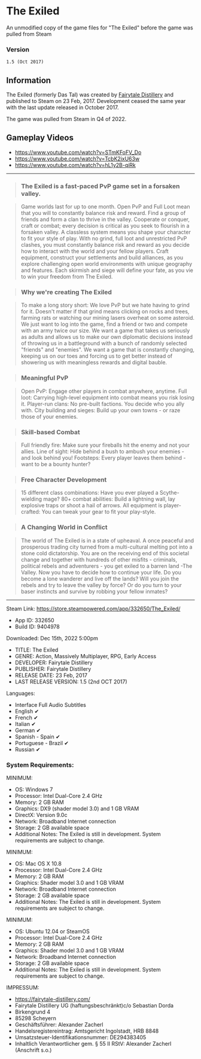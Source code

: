 # The Exiled
An unmodified copy of the game files for "The Exiled" before the game was pulled from Steam

### Version
    1.5 (Oct 2017)

## Information

The Exiled (formerly Das Tal) was created by [Fairytale Distillery](http://www.fairytale-distillery.com/) and published to Steam on 23 Feb, 2017. Development ceased the same year with the last update released in October 2017.

The game was pulled from Steam in Q4 of 2022.

## Gameplay Videos
* https://www.youtube.com/watch?v=STmKFoFV_Do
* https://www.youtube.com/watch?v=TcbK2ixU63w
* https://www.youtube.com/watch?v=hL1y2B-qiRk
___

>### The Exiled is a fast-paced PvP game set in a forsaken valley.

>Game worlds last for up to one month. Open PvP and Full Loot mean that you will to constantly balance risk and reward. Find a group of friends and form a clan to thrive in the valley. Cooperate or conquer, craft or combat; every decision is critical as you seek to flourish in a forsaken valley. A classless system means you shape your character to fit your style of play. With no grind, full loot and unrestricted PvP clashes, you must constantly balance risk and reward as you decide how to interact with the world and your fellow players. Craft equipment, construct your settlements and build alliances, as you explore challenging open world environments with unique geography and features. Each skirmish and siege will define your fate, as you vie to win your freedom from The Exiled.

>### Why we're creating The Exiled

>To make a long story short: We love PvP but we hate having to grind for it. Doesn't matter if that grind means clicking on rocks and trees, farming rats or watching our mining lasers overheat on some asteroid. We just want to log into the game, find a friend or two and compete with an army twice our size. We want a game that takes us seriously as adults and allows us to make our own diplomatic decisions instead of throwing us in a battleground with a bunch of randomly selected "friends" and "enemies". We want a game that is constantly changing, keeping us on our toes and forcing us to get better instead of showering us with meaningless rewards and digital bauble.

>### Meaningful PvP

>Open PvP: Engage other players in combat anywhere, anytime.
Full loot: Carrying high-level equipment into combat means you risk losing it.
Player-run clans: No pre-built factions. You decide who you ally with.
City building and sieges: Build up your own towns - or raze those of your enemies.

>### Skill-based Combat

>Full friendly fire: Make sure your fireballs hit the enemy and not your allies.
Line of sight: Hide behind a bush to ambush your enemies - and look behind you!
Footsteps: Every player leaves them behind - want to be a bounty hunter?

>### Free Character Development

>15 different class combinations: Have you ever played a Scythe-wielding mage?
80+ combat abilities: Build a lightning wall, lay explosive traps or shoot a hail of arrows.
All equipment is player-crafted: You can tweak your gear to fit your play-style.

>### A Changing World in Conflict

>The world of The Exiled is in a state of upheaval. A once peaceful and prosperous trading city turned from a multi-cultural melting pot into a stone cold dictatorship. You are on the receiving end of this societal change and together with hundreds of other misfits - criminals, political rebels and adventurers - you get exiled to a barren land -The Valley. Now you have to decide how to continue your life. Do you become a lone wanderer and live off the lands? Will you join the rebels and try to leave the valley by force? Or do you turn to your baser instincts and survive by robbing your fellow inmates?

___

Steam Link: https://store.steampowered.com/app/332650/The_Exiled/
* App ID: 332650
* Build ID: 9404978

Downloaded: Dec 15th, 2022 5:00pm

* TITLE: The Exiled
* GENRE: Action, Massively Multiplayer, RPG, Early Access
* DEVELOPER: Fairytale Distillery
* PUBLISHER: Fairytale Distillery
* RELEASE DATE: 23 Feb, 2017
* LAST RELEASE VERSION: 1.5 (2nd OCT 2017)

Languages:
* Interface	Full Audio	Subtitles
* English	✔		
* French	✔		
* Italian	✔		
* German	✔		
* Spanish - Spain	✔		
* Portuguese - Brazil	✔		
* Russian	✔

### System Requirements:

MINIMUM:
* OS: Windows 7
* Processor: Intel Dual-Core 2.4 GHz
* Memory: 2 GB RAM
* Graphics: DX9 (shader model 3.0) and 1 GB VRAM
* DirectX: Version 9.0c
* Network: Broadband Internet connection
* Storage: 2 GB available space
* Additional Notes: The Exiled is still in development. System requirements are subject to change.

MINIMUM:
* OS: Mac OS X 10.8
* Processor: Intel Dual-Core 2.4 GHz
* Memory: 2 GB RAM
* Graphics: Shader model 3.0 and 1 GB VRAM
* Network: Broadband Internet connection
* Storage: 2 GB available space
* Additional Notes: The Exiled is still in development. System requirements are subject to change.

MINIMUM:
* OS: Ubuntu 12.04 or SteamOS
* Processor: Intel Dual-Core 2.4 GHz
* Memory: 2 GB RAM
* Graphics: Shader model 3.0 and 1 GB VRAM
* Network: Broadband Internet connection
* Storage: 2 GB available space
* Additional Notes: The Exiled is still in development. System requirements are subject to change.

IMPRESSUM:
* https://fairytale-distillery.com/
* Fairytale Distillery UG (haftungsbeschränkt)c/o Sebastian Dorda
* Birkengrund 4
* 85298 Scheyern
* Geschäftsführer: Alexander Zacherl
* Handelsregistereintrag: Amtsgericht Ingolstadt, HRB 8848
* Umsatzsteuer-Identifikationsnummer: DE294383405
* Inhaltlich Verantwortlicher gem. § 55 II RStV: Alexander Zacherl (Anschrift s.o.)
